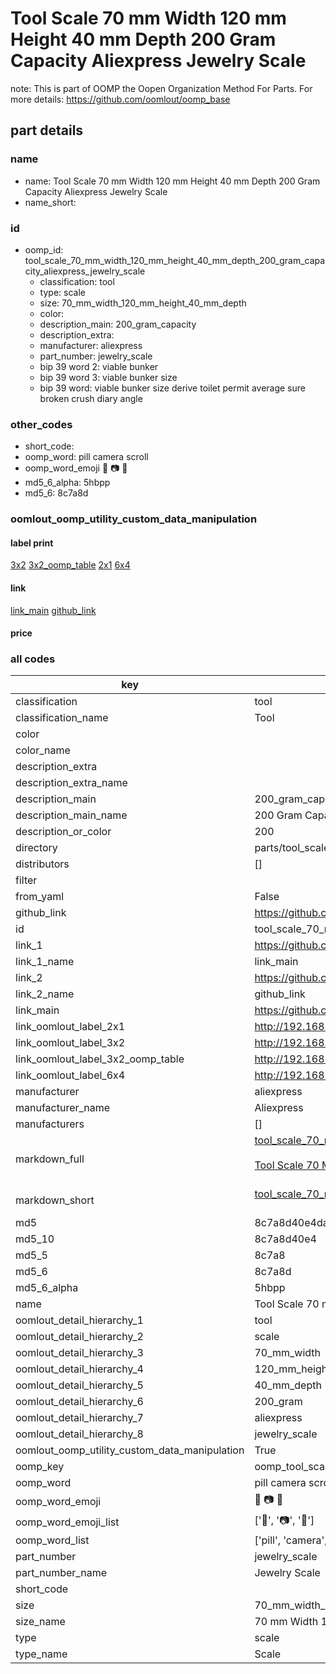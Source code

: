 # Tool Scale 70 mm Width 120 mm Height 40 mm Depth 200 Gram Capacity Aliexpress Jewelry Scale  

note: This is part of OOMP the Oopen Organization Method For Parts. For more details: https://github.com/oomlout/oomp_base

##  part details





### name
* name: Tool Scale 70 mm Width 120 mm Height 40 mm Depth 200 Gram Capacity Aliexpress Jewelry Scale
* name_short: 
### id
* oomp_id: tool_scale_70_mm_width_120_mm_height_40_mm_depth_200_gram_capacity_aliexpress_jewelry_scale
  * classification: tool
  * type: scale
  * size: 70_mm_width_120_mm_height_40_mm_depth
  * color: 
  * description_main: 200_gram_capacity
  * description_extra: 
  * manufacturer: aliexpress
  * part_number: jewelry_scale
  * bip 39 word 2: viable bunker
  * bip 39 word 3: viable bunker size
  * bip 39 word: viable bunker size derive toilet permit average sure broken crush diary angle

### other_codes
* short_code: 
* oomp_word: pill camera scroll
* oomp_word_emoji :pill: :camera: :scroll:
* md5_6_alpha: 5hbpp
* md5_6: 8c7a8d






### oomlout_oomp_utility_custom_data_manipulation
#### label print
[3x2](http://192.168.1.245:1112/?label=oomp%205hbpp)
[3x2_oomp_table](http://192.168.1.107:1112/?label=oomp%205hbpp)
[2x1](http://192.168.1.242:1112/?label=oomp%205hbpp)
[6x4](http://192.168.1.55:1112/?label=oomp%205hbpp)    

#### link

[link_main](https://github.com/oomlout/oomlout_oomp_current_version_messy/tree/main/parts/tool_scale_70_mm_width_120_mm_height_40_mm_depth_200_gram_capacity_aliexpress_jewelry_scale) [github_link](https://github.com/oomlout/oomlout_oomp_part_src/tree/main/parts/tool_scale_70_mm_width_120_mm_height_40_mm_depth_200_gram_capacity_aliexpress_jewelry_scale)                             

#### price







### all codes 
| key | value |  
| --- | --- |  
| classification | tool |  
| classification_name | Tool |  
| color |  |  
| color_name |  |  
| description_extra |  |  
| description_extra_name |  |  
| description_main | 200_gram_capacity |  
| description_main_name | 200 Gram Capacity |  
| description_or_color | 200 |  
| directory | parts/tool_scale_70_mm_width_120_mm_height_40_mm_depth_200_gram_capacity_aliexpress_jewelry_scale |  
| distributors | [] |  
| filter |  |  
| from_yaml | False |  
| github_link | https://github.com/oomlout/oomlout_oomp_part_src/tree/main/parts/tool_scale_70_mm_width_120_mm_height_40_mm_depth_200_gram_capacity_aliexpress_jewelry_scale |  
| id | tool_scale_70_mm_width_120_mm_height_40_mm_depth_200_gram_capacity_aliexpress_jewelry_scale |  
| link_1 | https://github.com/oomlout/oomlout_oomp_current_version_messy/tree/main/parts/tool_scale_70_mm_width_120_mm_height_40_mm_depth_200_gram_capacity_aliexpress_jewelry_scale |  
| link_1_name | link_main |  
| link_2 | https://github.com/oomlout/oomlout_oomp_part_src/tree/main/parts/tool_scale_70_mm_width_120_mm_height_40_mm_depth_200_gram_capacity_aliexpress_jewelry_scale |  
| link_2_name | github_link |  
| link_main | https://github.com/oomlout/oomlout_oomp_current_version_messy/tree/main/parts/tool_scale_70_mm_width_120_mm_height_40_mm_depth_200_gram_capacity_aliexpress_jewelry_scale |  
| link_oomlout_label_2x1 | http://192.168.1.242:1112/?label=oomp%205hbpp |  
| link_oomlout_label_3x2 | http://192.168.1.245:1112/?label=oomp%205hbpp |  
| link_oomlout_label_3x2_oomp_table | http://192.168.1.107:1112/?label=oomp%205hbpp |  
| link_oomlout_label_6x4 | http://192.168.1.55:1112/?label=oomp%205hbpp |  
| manufacturer | aliexpress |  
| manufacturer_name | Aliexpress |  
| manufacturers | [] |  
| markdown_full | [tool_scale_70_mm_width_120_mm_height_40_mm_depth_200_gram_capacity_aliexpress_jewelry_scale](https://github.com/oomlout/oomlout_oomp_current_version_messy/tree/main/parts/tool_scale_70_mm_width_120_mm_height_40_mm_depth_200_gram_capacity_aliexpress_jewelry_scale)<br>[](https://github.com/oomlout/oomlout_oomp_current_version_messy/tree/main/parts/tool_scale_70_mm_width_120_mm_height_40_mm_depth_200_gram_capacity_aliexpress_jewelry_scale)<br>[Tool Scale 70 Mm Width 120 Mm Height 40 Mm Depth 200 Gram Capacity Aliexpress Jewelry Scale](https://github.com/oomlout/oomlout_oomp_current_version_messy/tree/main/parts/tool_scale_70_mm_width_120_mm_height_40_mm_depth_200_gram_capacity_aliexpress_jewelry_scale)<br><br> |  
| markdown_short | [tool_scale_70_mm_width_120_mm_height_40_mm_depth_200_gram_capacity_aliexpress_jewelry_scale](https://github.com/oomlout/oomlout_oomp_current_version_messy/tree/main/parts/tool_scale_70_mm_width_120_mm_height_40_mm_depth_200_gram_capacity_aliexpress_jewelry_scale)<br><br> |  
| md5 | 8c7a8d40e4da01fa8cf1e3b793c79f9a |  
| md5_10 | 8c7a8d40e4 |  
| md5_5 | 8c7a8 |  
| md5_6 | 8c7a8d |  
| md5_6_alpha | 5hbpp |  
| name | Tool Scale 70 mm Width 120 mm Height 40 mm Depth 200 Gram Capacity Aliexpress Jewelry Scale |  
| oomlout_detail_hierarchy_1 | tool |  
| oomlout_detail_hierarchy_2 | scale |  
| oomlout_detail_hierarchy_3 | 70_mm_width |  
| oomlout_detail_hierarchy_4 | 120_mm_height |  
| oomlout_detail_hierarchy_5 | 40_mm_depth |  
| oomlout_detail_hierarchy_6 | 200_gram |  
| oomlout_detail_hierarchy_7 | aliexpress |  
| oomlout_detail_hierarchy_8 | jewelry_scale |  
| oomlout_oomp_utility_custom_data_manipulation | True |  
| oomp_key | oomp_tool_scale_70_mm_width_120_mm_height_40_mm_depth_200_gram_capacity_aliexpress_jewelry_scale |  
| oomp_word | pill camera scroll |  
| oomp_word_emoji | :pill: :camera: :scroll: |  
| oomp_word_emoji_list | [':pill:', ':camera:', ':scroll:'] |  
| oomp_word_list | ['pill', 'camera', 'scroll'] |  
| part_number | jewelry_scale |  
| part_number_name | Jewelry Scale |  
| short_code |  |  
| size | 70_mm_width_120_mm_height_40_mm_depth |  
| size_name | 70 mm Width 120 mm Height 40 mm Depth |  
| type | scale |  
| type_name | Scale |  
